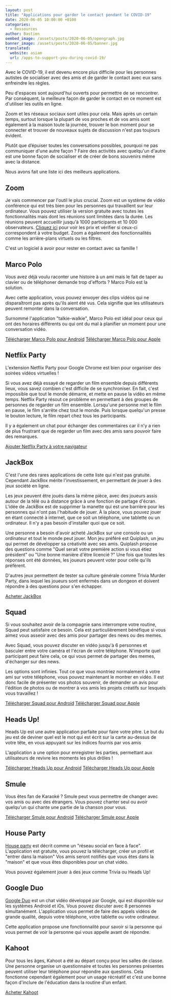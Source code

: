 ```yaml
---
layout: post
title: "Applications pour garder le contact pendant le COVID-19"
date: 2020-06-05 10:00:00 +0100
categories:
  - Ressources
author: Bastien
oembed_image: /assets/posts/2020-06-05/opengraph.jpg
banner_image: /assets/posts/2020-06-05/banner.jpg
translated:
  website: asiam
  url: /apps-to-support-you-during-covid-19/
---
```


Avec le COVID-19, il est devenu encore plus difficile pour les personnes autistes de socialiser avec des amis et de garder le contact avec eux sans 
enfreindre les règles.


Peu d'espaces sont aujourd'hui ouverts pour permettre de se rencontrer. Par conséquent, la meilleure façon de garder le contact en ce moment est d'utiliser les outils en ligne.

Zoom et les réseaux sociaux sont utiles pour cela.
Mais après un certain temps, surtout lorsque la plupart de vos proches et de vos amis sont également à la maison toute la journée,
trouver le bon moment pour se connecter et trouver de nouveaux sujets de discussion n'est pas toujours évident.

Plutôt que d’épuiser toutes les conversations possibles, pourquoi ne pas communiquer d'une autre façon ?
Faire des activités avec quelqu'un d'autre est une bonne façon de socialiser et de créer de bons souvenirs même avec la distance.

Nous avons fait une liste ici des meilleurs applications.

## Zoom

<amp-img src="/assets/posts/2020-06-05/zoom.jpg" layout="fixed" class="center" width="250" height="247" alt="Zoom"></amp-img>

Je vais commencer par l'outil le plus crucial.
Zoom est un système de vidéo conférence qui est très bien pour les personnes qui travaillent sur leur ordinateur.
Vous pouvez utiliser la version gratuite avec toutes les fonctionnalités mais dont les réunions sont limitées dans la durée. Les réunions peuvent accueillir jusqu'à 1000 participants et 10 000
observateurs.
<a href="https://zoom.us/pricing">Cliquez ici</a> pour voir les prix et vérifier si ceux-ci correspondent à votre budget.
Zoom a également des fonctionnalités comme les arrière-plans virtuels ou les filtres. 

C'est un logiciel à avoir pour rester en contact avec sa famille !


## Marco Polo

<amp-img src="/assets/posts/2020-06-05/marco_polo.jpg" layout="fixed" class="center" width="250" height="250" alt="Marco Polo"></amp-img>


Vous avez déjà voulu raconter une histoire à un ami mais le fait de taper au clavier ou de téléphoner demande trop d'efforts ?
Marco Polo est la solution.

Avec cette application, vous pouvez envoyer des clips vidéos qui ne disparaîtront pas après qu'ils aient été vus.
Cela signifie que les utilisateurs peuvent remonter dans la conversation.


Surnommé l'application "talkie-walkie", Marco Polo est idéal pour ceux qui ont des horaires différents ou qui ont du mal à planifier un moment pour une conversation vidéo.


<a href="https://play.google.com/store/apps/details?id=co.happybits.marcopolo&hl=fr_FR">Télécharger Marco Polo pour Android</a>
<a href="https://apps.apple.com/us/app/marco-polo-stay-in-touch/id912561374">Télécharger Marco Polo pour Apple</a>



## Netflix Party

<amp-img src="/assets/posts/2020-06-05/netflix_party.jpg" layout="fixed" class="center" width="250" height="155" alt="Netflix party"></amp-img>

L'extension Netflix Party pour Google Chrome est bien pour organiser des soirées vidéos virtuelles !

Si vous avez déjà essayé de regarder un film ensemble depuis différents lieux, vous savez combien c'est difficile de se synchroniser.
En fait, c'est impossible que tout le monde démarre, et mette en pause la vidéo en même temps. Netflix Party résout ce problème en permettant à des groupes de personnes de regarder
un film ensemble.
Lorsqu'une personne met le film en pause, le film s'arrête chez tout le monde.
Puis lorsque quelqu'un presse le bouton lecture, le film repart chez tous les participants.

Il y a également un chat pour échanger des commentaires car il n'y a rien de plus frustrant que de regarder un film avec des amis sans pouvoir faire des remarques.

<a href="https://chrome.google.com/webstore/detail/netflix-party/oocalimimngaihdkbihfgmpkcpnmlaoa?hl=fr">Ajouter Netflix Party à votre navigateur</a>


## JackBox

<amp-img src="/assets/posts/2020-06-05/jackbox.jpg" layout="fixed" class="center" width="250" height="128" alt="JackBox"></amp-img>

C'est l'une des rares applications de cette liste qui n'est pas gratuite.
Cependant JackBox mérite l'investissement, en permettant de jouer à des jeux société en ligne.

Les jeux peuvent être joués dans la même pièce, avec des joueurs assis autour de la télé ou à distance grâce à une fonction de partage d'écran.
L'idée de JackBox est de supprimer la manette qui est une barrière pour les personnes qui n'ont pas l'habitude de jouer.
À la place, vous pouvez jouer en étant connecté à internet, que ce soit un téléphone, une tablette ou un ordinateur. Il n'y a pas besoin d'installer quoi que ce soit.

Une personne a besoin d'avoir acheté JackBox sur une console ou un ordinateur et tout le monde peut jouer.
Mon jeu préféré est Quiplash, un jeu qui permet de développer sa créativité avec ses amis.
Quiplash propose des questions comme "Quel serait votre première action si vous étiez président" ou "Une bonne manière d'être licencié ?"
Une fois que toutes les réponses ont été données, les joueurs peuvent voter pour celle qu'ils préfèrent.

D'autres jeux permettent de tester sa culture générale comme Trivia Murder Party, dans lequel les joueurs sont enfermés dans un dongeon et doivent répondre à des questions pour s'en échapper.

<a href="https://www.jackboxgames.com/">Acheter JackBox</a>


## Squad

<amp-img src="/assets/posts/2020-06-05/squad.jpg" layout="fixed" class="center" width="250" height="250" alt="Squad"></amp-img>

Si vous souhaitez avoir de la compagnie sans interrompre votre routine, Squad peut satisfaire ce besoin.
Cela est particulièrement bénéfique si vous aimez vous asseoir avec des amis pour partager des news ou des memes.

Avec Squad, vous pouvez discuter en vidéo jusqu'à 6 personnes et basculer entre votre caméra et l'écran de votre téléphone.
N'importe quel participant peut faire cela, ce qui vous permet de partager des memes, d'échanger sur des news.

Les options sont infinies.
Tout ce que vous montriez normalement à votre ami sur votre téléphone, vous pouvez maintenant le montrer en vidéo.
Il est donc facile de présenter vos photos souvenir, de demander un avis pour l'édition de photos ou de montrer à vos amis les projets créatifs sur lesquels vous travaillez !


<a href="https://play.google.com/store/apps/details?id=com.squad">Télécharger Squad pour Android</a>
<a href="https://apps.apple.com/app/apple-store/id1398048313">Télécharger Squad pour Apple</a>


## Heads Up!

<amp-img src="/assets/posts/2020-06-05/heads_up.png" layout="fixed" class="center" width="250" height="250" alt="Heads Up!"></amp-img>

Heads Up est une autre application parfaite pour faire votre pitre.
Le but du jeu est de deviner quel est le mot qui est écrit sur la carte au-dessus de votre tête, en vous appuyant sur les indices fournis par vos amis

L'application a une option pour enregistrer les parties, permettant aux utilisateurs de revivre les moments les plus drôles !

<a href="https://play.google.com/store/apps/details?id=com.wb.headsup&hl=fr_FR">Télécharger Heads Up pour Android</a>
<a href="https://apps.apple.com/us/app/heads-up/id623592465">Télécharger Heads Up pour Apple</a>



## Smule

<amp-img src="/assets/posts/2020-06-05/smule.png" layout="fixed" class="center" width="250" height="250" alt="Smule"></amp-img>

Vous êtes fan de Karaoké ? Smule peut vous permettre de changer avec vos amis ou avec des étrangers.
Vous pouvez chanter seul ou avoir quelqu'un qui chante une partie de la chanson pour vous.



<a href="https://play.google.com/store/apps/details?id=com.smule.singandroid&hl=fr_FR">Télécharger Smule pour Android</a>
<a href="https://apps.apple.com/app/id509993510">Télécharger Smule pour Apple</a>



## House Party

<a href="https://houseparty.com/">House party</a> est décrit comme un "réseau social en face à face".
L'application est gratuite, vous pouvez la télécharger, créer un profil et "entrer dans la maison"
Vos amis seront notifiés que vous êtes dans la "maison" et que vous êtes disponibles pour un chat vidéo.

Vous pouvez également jouer à des jeux comme Trivia ou Heads Up!

## Google Duo

<amp-img src="/assets/posts/2020-06-05/google_duo.jpg" layout="fixed" class="center" width="250" height="250" alt="Google Duo"></amp-img>

<a href="https://duo.google.com/about/">Google Duo</a> est un chat vidéo développé par Google, qui est disponible sur les systèmes Android et iOs.
Vous pouvez discuter avec 8 personnes simultanément.
L'application vous permet de faire des appels vidéos de grande qualité, depuis votre téléphone, votre tablette ou votre ordinateur.

Cette application propose une fonctionnalité pour savoir si la personne qui vous permet de voir la personne qui vous appelle avant de répondre.


## Kahoot

<amp-img src="/assets/posts/2020-06-05/kahoot.jpg" layout="fixed" class="center" width="250" height="166" alt="Kahoot"></amp-img>

Pour tous les âges, Kahoot a été au départ conçu pour les salles de classe.
Une personne organise un questionnaire et toutes les personnes présentes peuvent utiliser leur téléphone pour répondre aux questions.
Cela fonctionne cependant également pour un usage récréatif et c'est une bonne façon d'inclure de l'éducation dans la routine d'un enfant.


<a href="https://kahoot.com/business/pricing/">Acheter Kahoot</a>
